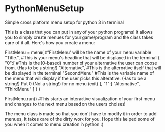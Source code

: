 # PythonMenuSetup
Simple cross platform menu setup for python 3 in terminal

This is a class that you can put in any of your python programs!
It allows you to simply create menues for your game/program and the class takes care of it all.
Here's how you create a menu:

FirstMenu = menu(   #'FirstMenu' will be the name of your menu variable
	"Title.",				  #This is your menu's headline that will be displayed in the terminal
	{
	"0":[             #This is the (0-based) number of your alternative the user can coose from. (Has to be a string!)
		"Alternative",  #This is the alternative itself that will be displayed in the terminal
		"SecondMenu"		#This is the variable name of the menu that will display if the user picks this alterative. (Has to be a string!) Put 0 (Not a string!) for no menu (exit)
		],
	"1":[
		"Alternative",
		"ThirdMenu"
		]
	}
)

FirstMenu.run()     #This starts an interactive visualization of your first menu and changes to the next menu based on the users choises!

The menu class is made so that you don't have to modify it in order to add menues, It takes care of the dirty work for you.
Hope this helped some of you when it comes to menu creation in python :)
